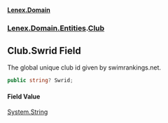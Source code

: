 #### [Lenex.Domain](index.md 'index')
### [Lenex.Domain.Entities](Lenex.Domain.Entities.md 'Lenex.Domain.Entities').[Club](Lenex.Domain.Entities.Club.md 'Lenex.Domain.Entities.Club')

## Club.Swrid Field

The global unique club id given by swimrankings.net.

```csharp
public string? Swrid;
```

#### Field Value
[System.String](https://docs.microsoft.com/en-us/dotnet/api/System.String 'System.String')